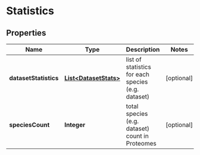 
# Statistics

## Properties
Name | Type | Description | Notes
------------ | ------------- | ------------- | -------------
**datasetStatistics** | [**List&lt;DatasetStats&gt;**](DatasetStats.md) | list of statistics for each species (e.g. dataset) |  [optional]
**speciesCount** | **Integer** | total species (e.g. dataset) count in Proteomes |  [optional]



